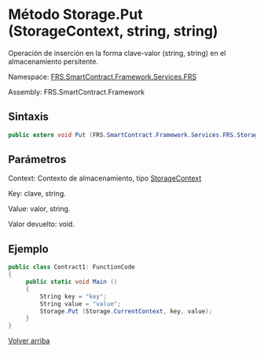 # Método Storage.Put (StorageContext, string, string)

Operación de inserción en la forma clave-valor (string, string) en el almacenamiento persitente.

Namespace: [FRS.SmartContract.Framework.Services.FRS](../../FRS.md)

Assembly: FRS.SmartContract.Framework

## Sintaxis

```c#
public extern void Put (FRS.SmartContract.Framework.Services.FRS.StorageContext context, string key, string value)
```

## Parámetros

Context: Contexto de almacenamiento, tipo [StorageContext](../StorageContex.md)

Key: clave, string.

Value: valor, string.

Valor devuelto: void.

## Ejemplo

```c#
public class Contract1: FunctionCode
{
     public static void Main ()
     {
         String key = "key";
         String value = "value";
         Storage.Put (Storage.CurrentContext, key, value);
     }
}
```


[Volver arriba](../Storage.md)

